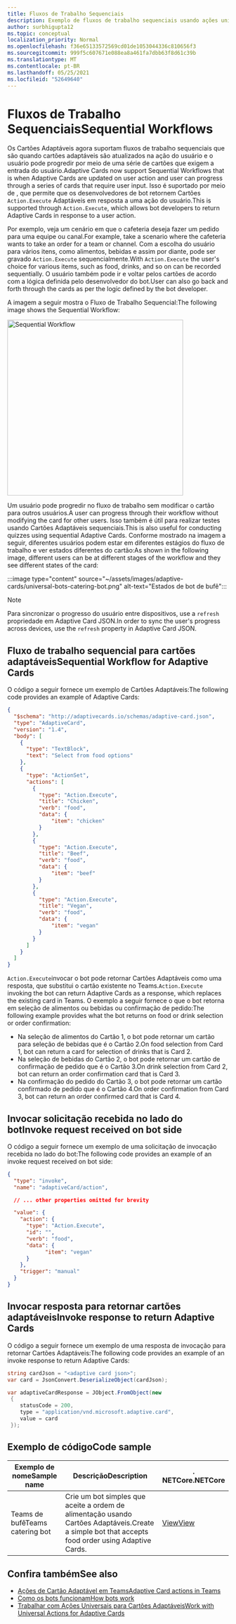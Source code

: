 ```yaml
---
title: Fluxos de Trabalho Sequenciais
description: Exemplo de fluxos de trabalho sequenciais usando ações universais
author: surbhigupta12
ms.topic: conceptual
localization_priority: Normal
ms.openlocfilehash: f36e65133572569cd01de1053044336c810656f3
ms.sourcegitcommit: 999f5c607671e088ea8a461fa7dbb63f8d61c39b
ms.translationtype: MT
ms.contentlocale: pt-BR
ms.lasthandoff: 05/25/2021
ms.locfileid: "52649640"
---
```

# <a name="sequential-workflows"></a><span data-ttu-id="3d368-103">Fluxos de Trabalho Sequenciais</span><span class="sxs-lookup"><span data-stu-id="3d368-103">Sequential Workflows</span></span>

<span data-ttu-id="3d368-104">Os Cartões Adaptáveis agora suportam fluxos de trabalho sequenciais que são quando cartões adaptáveis são atualizados na ação do usuário e o usuário pode progredir por meio de uma série de cartões que exigem a entrada do usuário.</span><span class="sxs-lookup"><span data-stu-id="3d368-104">Adaptive Cards now support Sequential Workflows that is when Adaptive Cards are updated on user action and user can progress through a series of cards that require user input.</span></span> <span data-ttu-id="3d368-105">Isso é suportado por meio de , que permite que os desenvolvedores de bot retornem Cartões `Action.Execute` Adaptáveis em resposta a uma ação do usuário.</span><span class="sxs-lookup"><span data-stu-id="3d368-105">This is supported through `Action.Execute`, which allows bot developers to return Adaptive Cards in response to a user action.</span></span>

<span data-ttu-id="3d368-106">Por exemplo, veja um cenário em que o cafeteria deseja fazer um pedido para uma equipe ou canal.</span><span class="sxs-lookup"><span data-stu-id="3d368-106">For example, take a scenario where the cafeteria wants to take an order for a team or channel.</span></span> <span data-ttu-id="3d368-107">Com a escolha do usuário para vários itens, como alimentos, bebidas e assim por diante, pode ser gravado `Action.Execute` sequencialmente.</span><span class="sxs-lookup"><span data-stu-id="3d368-107">With `Action.Execute` the user's choice for various items, such as food, drinks, and so on can be recorded sequentially.</span></span> <span data-ttu-id="3d368-108">O usuário também pode ir e voltar pelos cartões de acordo com a lógica definida pelo desenvolvedor do bot.</span><span class="sxs-lookup"><span data-stu-id="3d368-108">User can also go back and forth through the cards as per the logic defined by the bot developer.</span></span> <br/>

<span data-ttu-id="3d368-109">A imagem a seguir mostra o Fluxo de Trabalho Sequencial:</span><span class="sxs-lookup"><span data-stu-id="3d368-109">The following image shows the Sequential Workflow:</span></span>

<img src="~/assets/images/bots/sequentialWorkflow.gif" alt="Sequential Workflow" width="400"/>

<span data-ttu-id="3d368-110">Um usuário pode progredir no fluxo de trabalho sem modificar o cartão para outros usuários.</span><span class="sxs-lookup"><span data-stu-id="3d368-110">A user can progress through their workflow without modifying the card for other users.</span></span> <span data-ttu-id="3d368-111">Isso também é útil para realizar testes usando Cartões Adaptáveis sequenciais.</span><span class="sxs-lookup"><span data-stu-id="3d368-111">This is also useful for conducting quizzes using sequential Adaptive Cards.</span></span> <span data-ttu-id="3d368-112">Conforme mostrado na imagem a seguir, diferentes usuários podem estar em diferentes estágios do fluxo de trabalho e ver estados diferentes do cartão:</span><span class="sxs-lookup"><span data-stu-id="3d368-112">As shown in the following image, different users can be at different stages of the workflow and they see different states of the card:</span></span>

:::image type="content" source="~/assets/images/adaptive-cards/universal-bots-catering-bot.png" alt-text="Estados de bot de bufê":::

> [!NOTE]
> <span data-ttu-id="3d368-114">Para sincronizar o progresso do usuário entre dispositivos, use a `refresh` propriedade em Adaptive Card JSON.</span><span class="sxs-lookup"><span data-stu-id="3d368-114">In order to sync the user's progress across devices, use the `refresh` property in Adaptive Card JSON.</span></span>

## <a name="sequential-workflow-for-adaptive-cards"></a><span data-ttu-id="3d368-115">Fluxo de trabalho sequencial para cartões adaptáveis</span><span class="sxs-lookup"><span data-stu-id="3d368-115">Sequential Workflow for Adaptive Cards</span></span>

<span data-ttu-id="3d368-116">O código a seguir fornece um exemplo de Cartões Adaptáveis:</span><span class="sxs-lookup"><span data-stu-id="3d368-116">The following code provides an example of Adaptive Cards:</span></span>

```JSON
{
  "$schema": "http://adaptivecards.io/schemas/adaptive-card.json",
  "type": "AdaptiveCard",
  "version": "1.4",
  "body": [
    {
      "type": "TextBlock",
      "text": "Select from food options"
    },
    { 
      "type": "ActionSet",
      "actions": [
        {
          "type": "Action.Execute",
          "title": "Chicken",
          "verb": "food",
          "data": {
              "item": "chicken"
          }
        },
        {
          "type": "Action.Execute",
          "title": "Beef",
          "verb": "food",
          "data": {
              "item": "beef"
          }
        },
        {
          "type": "Action.Execute",
          "title": "Vegan",
          "verb": "food",
          "data": {
              "item": "vegan"
          }
        }
      ]
    }
  ]
}
```

<span data-ttu-id="3d368-117">`Action.Execute`invocar o bot pode retornar Cartões Adaptáveis como uma resposta, que substitui o cartão existente no Teams.</span><span class="sxs-lookup"><span data-stu-id="3d368-117">`Action.Execute` invoking the bot can return Adaptive Cards as a response, which replaces the existing card in Teams.</span></span>
<span data-ttu-id="3d368-118">O exemplo a seguir fornece o que o bot retorna em seleção de alimentos ou bebidas ou confirmação de pedido:</span><span class="sxs-lookup"><span data-stu-id="3d368-118">The following example provides what the bot returns on food or drink selection or order confirmation:</span></span>

* <span data-ttu-id="3d368-119">Na seleção de alimentos do Cartão 1, o bot pode retornar um cartão para seleção de bebidas que é o Cartão 2.</span><span class="sxs-lookup"><span data-stu-id="3d368-119">On food selection from Card 1, bot can return a card for selection of drinks that is Card 2.</span></span>
* <span data-ttu-id="3d368-120">Na seleção de bebidas do Cartão 2, o bot pode retornar um cartão de confirmação de pedido que é o Cartão 3.</span><span class="sxs-lookup"><span data-stu-id="3d368-120">On drink selection from Card 2, bot can return an order confirmation card that is Card 3.</span></span>
* <span data-ttu-id="3d368-121">Na confirmação do pedido do Cartão 3, o bot pode retornar um cartão confirmado de pedido que é o Cartão 4.</span><span class="sxs-lookup"><span data-stu-id="3d368-121">On order confirmation from Card 3, bot can return an order confirmed card that is Card 4.</span></span>

## <a name="invoke-request-received-on-bot-side"></a><span data-ttu-id="3d368-122">Invocar solicitação recebida no lado do bot</span><span class="sxs-lookup"><span data-stu-id="3d368-122">Invoke request received on bot side</span></span>

<span data-ttu-id="3d368-123">O código a seguir fornece um exemplo de uma solicitação de invocação recebida no lado do bot:</span><span class="sxs-lookup"><span data-stu-id="3d368-123">The following code provides an example of an invoke request received on bot side:</span></span>

```JSON
{ 
  "type": "invoke",
  "name": "adaptiveCard/action",

  // ... other properties omitted for brevity

  "value": { 
    "action": { 
      "type": "Action.Execute", 
      "id": "", 
      "verb": "food",
      "data": { 
            "item": "vegan"
      } 
    },
    "trigger": "manual" 
  }
}
```

## <a name="invoke-response-to-return-adaptive-cards"></a><span data-ttu-id="3d368-124">Invocar resposta para retornar cartões adaptáveis</span><span class="sxs-lookup"><span data-stu-id="3d368-124">Invoke response to return Adaptive Cards</span></span>

<span data-ttu-id="3d368-125">O código a seguir fornece um exemplo de uma resposta de invocação para retornar Cartões Adaptáveis:</span><span class="sxs-lookup"><span data-stu-id="3d368-125">The following code provides an example of an invoke response to return Adaptive Cards:</span></span>

```C#
string cardJson = "<adaptive card json>";
var card = JsonConvert.DeserializeObject(cardJson);

var adaptiveCardResponse = JObject.FromObject(new
 {
    statusCode = 200,
    type = "application/vnd.microsoft.adaptive.card",
    value = card
 });
```

## <a name="code-sample"></a><span data-ttu-id="3d368-126">Exemplo de código</span><span class="sxs-lookup"><span data-stu-id="3d368-126">Code sample</span></span>

|<span data-ttu-id="3d368-127">Exemplo de nome</span><span class="sxs-lookup"><span data-stu-id="3d368-127">Sample name</span></span> | <span data-ttu-id="3d368-128">Descrição</span><span class="sxs-lookup"><span data-stu-id="3d368-128">Description</span></span> | <span data-ttu-id="3d368-129">. NETCore</span><span class="sxs-lookup"><span data-stu-id="3d368-129">.NETCore</span></span> |
|----------------|-----------------|--------------|
| <span data-ttu-id="3d368-130">Teams de bufê</span><span class="sxs-lookup"><span data-stu-id="3d368-130">Teams catering bot</span></span> | <span data-ttu-id="3d368-131">Crie um bot simples que aceite a ordem de alimentação usando Cartões Adaptáveis.</span><span class="sxs-lookup"><span data-stu-id="3d368-131">Create a simple bot that accepts food order using Adaptive Cards.</span></span> |[<span data-ttu-id="3d368-132">View</span><span class="sxs-lookup"><span data-stu-id="3d368-132">View</span></span>](https://github.com/OfficeDev/Microsoft-Teams-Samples/tree/main/samples/bot-teams-catering/csharp)|

## <a name="see-also"></a><span data-ttu-id="3d368-133">Confira também</span><span class="sxs-lookup"><span data-stu-id="3d368-133">See also</span></span>

* [<span data-ttu-id="3d368-134">Ações de Cartão Adaptável em Teams</span><span class="sxs-lookup"><span data-stu-id="3d368-134">Adaptive Card actions in Teams</span></span>](~/task-modules-and-cards/cards/cards-actions.md#adaptive-cards-actions)
* [<span data-ttu-id="3d368-135">Como os bots funcionam</span><span class="sxs-lookup"><span data-stu-id="3d368-135">How bots work</span></span>](/azure/bot-service/bot-builder-basics?view=azure-bot-service-4.0&preserve-view=true)
* [<span data-ttu-id="3d368-136">Trabalhar com Ações Universais para Cartões Adaptáveis</span><span class="sxs-lookup"><span data-stu-id="3d368-136">Work with Universal Actions for Adaptive Cards</span></span>](Work-with-universal-actions-for-adaptive-cards.md)
